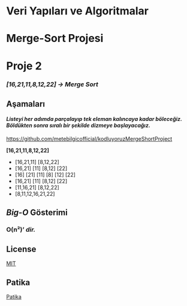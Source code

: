 # Veri Yapıları ve Algoritmalar
# Merge-Sort Projesi
# Proje 2 
### ***[16,21,11,8,12,22] -> Merge Sort***
## Aşamaları
#### ***Listeyi her adımda parçalayıp tek eleman kalıncaya kadar böleceğiz. Böldükten sonra sıralı bir şekilde dizmeye başlayacağız.***
https://github.com/metebilgicofficial/kodluyoruzMergeShortProject


**[16,21,11,8,12,22]**

* [16,21,11] [8,12,22]
* [16,21] [11] [8,12] [22]
* [16] [21] [11] [8] [12] [22]
* [16,21] [11] [8,12] [22]
* [11,16,21] [8,12,22]
* [8,11,12,16,21,22]




## ***Big-O*** Gösterimi
### O(n²)’ ***dir.***


## License
[MIT](https://tr.wikipedia.org/wiki/MIT_Lisans%C4%B1)
## Patika
[Patika](https://www.patika.dev/tr)
